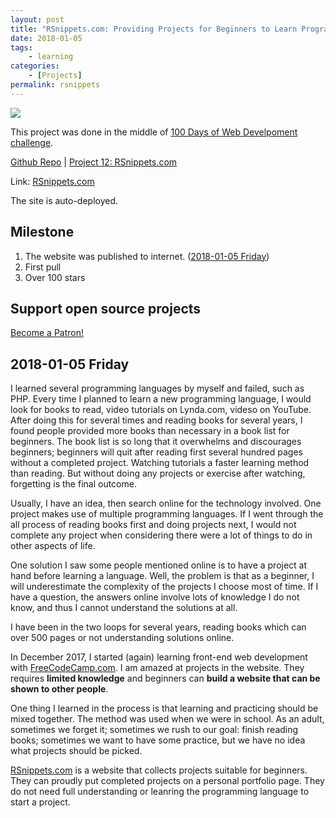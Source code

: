 ```yaml
---
layout: post
title: "RSnippets.com: Providing Projects for Beginners to Learn Programming"
date: 2018-01-05
tags:
	- learning
categories:
	- [Projects]
permalink: rsnippets
---
```


<img src="/img/rsnippets.png"> 
<!-- more -->

This project was done in the middle of [100 Days of Web Develpoment challenge](/100-Days-Of-Web-Development-Round-1/).

[Github Repo](https://github.com/huyingjie/rsnippets) | [Project 12: RSnippets.com](http://rsnippets.com/)

Link: [RSnippets.com](http://rsnippets.com/)

The site is auto-deployed.

## Milestone

1. The website was published to internet. ([2018-01-05 Friday](#2018-01-05-Friday))
2. First pull
3. Over 100 stars

## Support open source projects

<a href="https://www.patreon.com/bePatron?u=8604867" data-patreon-widget-type="become-patron-button">Become a Patron!</a><script async src="https://c6.patreon.com/becomePatronButton.bundle.js"></script>

## 2018-01-05 Friday

I learned several programming languages by myself and failed, such as PHP. Every time I planned to learn a new programming language, I would look for books to read, video tutorials on Lynda.com, videso on YouTube. After doing this for several times and reading books for several years, I found people provided more books than necessary in a book list for beginners. The book list is so long that it overwhelms and discourages beginners; beginners will quit after reading first several hundred pages without a completed project. Watching tutorials a faster learning method than reading. But without doing any projects or exercise after watching, forgetting is the final outcome.

Usually, I have an idea, then search online for the technology involved. One project makes use of multiple programming languages. If I went through the all process of reading books first and doing projects next, I would not complete any project when considering there were a lot of things to do in other aspects of life.

One solution I saw some people mentioned online is to have a project at hand before learning a language. Well, the problem is that as a beginner,  I will underestimate the complexity of the projects I choose most of time. If I have a question, the answers online involve lots of knowledge I do not know, and thus I cannot understand the solutions at all.

I have been in the two loops for several years, reading books which can over 500 pages or not understanding solutions online.

In December 2017, I started (again) learning front-end web development with [FreeCodeCamp.com](http://freecodecamp.com). I am amazed at projects in the website. They requires **limited knowledge** and beginners can **build a website that can be shown to other people**.

One thing I learned in the process is that learning and practicing should be mixed together. The method was used when we were in school. As an adult, sometimes we forget it; sometimes we rush to our goal: finish reading books; sometimes we want to have some practice, but we have no idea what projects should be picked.

[RSnippets.com](http://rsnippets.com) is a website that collects projects suitable for beginners. They can proudly put completed projects on a personal portfolio page. They do not need full understanding or leanring the programming language to start a project.
